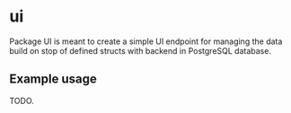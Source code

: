 # ui

Package UI is meant to create a simple UI endpoint for managing the data build on stop of defined structs with backend in PostgreSQL database.

## Example usage

TODO.
